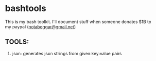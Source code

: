 # bashtools
This is my bash toolkit. I'll document stuff when someone donates $1B to my paypal (notabeggar@gmail.net)

## TOOLS: 
  1. json: generates json strings from given key:value pairs
  
